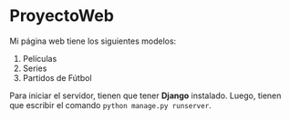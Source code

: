 # ProyectoWeb

Mi página web tiene los siguientes modelos:

1. Películas
2. Series
3. Partidos de Fútbol

Para iniciar el servidor, tienen que tener **Django** instalado. Luego, tienen que escribir el comando `python manage.py runserver`.
